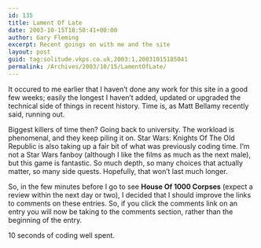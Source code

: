 ```yaml
---
id: 135
title: Lament Of Late
date: 2003-10-15T18:50:41+00:00
author: Gary Fleming
excerpt: Recent goings on with me and the site
layout: post
guid: tag:solitude.vkps.co.uk,2003:1,20031015185041
permalink: /Archives/2003/10/15/LamentOfLate/
---
```

It occured to me earlier that I haven&#8217;t done any work for this site in a good few weeks; easily the longest I haven&#8217;t added, updated or upgraded the technical side of things in recent history. Time is, as Matt Bellamy recently said, running out.

Biggest killers of time then? Going back to university. The workload is phenomenal, and they keep piling it on. Star Wars: Knights Of The Old Republic is also taking up a fair bit of what was previously coding time. I&#8217;m not a Star Wars fanboy (although I like the films as much as the next male), but this game is fantastic. So much depth, so many choices that actually matter, so many side quests. Hopefully, that won&#8217;t last much longer.

So, in the few minutes before I go to see **House Of 1000 Corpses** (expect a review within the next day or two), I decided that I should improve the links to comments on these entries. So, if you click the comments link on an entry you will now be taking to the comments section, rather than the beginning of the entry.

10 seconds of coding well spent.